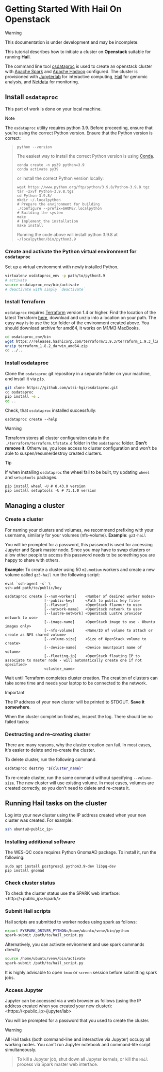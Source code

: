 # Getting Started With Hail On Openstack

> [!WARNING]
> This documentation is under development and may be incomplete.

This tutorial describes how to initiate a cluster on **Openstack** suitable for running **Hail**. 

The command line tool [osdataproc](https://github.com/wtsi-hgi/osdataproc/) is used to create an openstack cluster with [Apache Spark](https://spark.apache.org/)  and [Apache Hadoop](https://hadoop.apache.org/) configured. The cluster is provisioned with [Jupyterlab](https://jupyter.org/) for interactive computing, [Hail](https://hail.is/) for genomic analysis, and [Netdata](https://www.netdata.cloud/) for monitoring. 
## Install `osdataproc`
This part of work is done on your local machine.

> [!NOTE]
The `osdataproc` utility requires python 3.9. Before proceeding, ensure that you're using the correct Python version. Ensure that the Python version is correct:
>```shell
>python --version
>```
>
>The easiest way to install the correct Python version is using [Conda](https://docs.conda.io/en/latest/).
>```shell
>conda create -n py39 python=3.9
>conda activate py39
> ``` 
>or  install the correct Python version locally:
>``` shell
>wget https://www.python.org/ftp/python/3.9.8/Python-3.9.8.tgz
>tar -zxvf Python-3.9.8.tgz
>cd Python-3.9.8/
>mkdir ~/.localpython
># Prepare the environment for building
>./configure --prefix=$HOME/.localpython
># Building the system
> make
> # Implement the installation
>make install
>```
>Running the code above will install python 3.9.8 at `~/localpython/bin/python3.9`

### Create and activate the Python virtual environment for `osdataproc`

Set up a virtual environment with newly installed Python.
```bash
virtualenv osdataproc_env -p path/to/python3.9
# activate
source osdataproc_env/bin/activate
# deactivate with simply `deactivate`
```

### Install Terraform

`osdataproc` requires [Terraform](https://www.terraform.io/) version 1.4 or higher. Find the location of the latest Terraform [here](https://developer.hashicorp.com/terraform/downloads?product_intent=terraform), download and unzip into a location on your path. The easy way is to use the `bin` folder of the environment created above. You should download archive for amd64, it works on M1/M3 MacBooks.

```bash
cd osdataproc_env/bin
wget https://releases.hashicorp.com/terraform/1.9.3/terraform_1.9.3_linux_386.zip
unzip terraform_1.8.2_darwin_amd64.zip
cd ../..
```

### Install osdataproc

Clone the `osdataproc` git repository in a separate folder on your machine, and install it via `pip`.

```bash 
git clone https://github.com/wtsi-hgi/osdataproc.git
cd osdataproc
pip install -e .
cd ..
```

Check, that `osdataproc` installed successfully:
```shell
osdataproc create --help
```

> [!WARNING]
Terraform stores all cluster configuration data in the  `./terraform/terraform.tfstate.d` folder in the `osdataproc` folder. **Don't remove it**. Otherwise, you lose access to cluster configuration and won't be able to suspen/resume/destroy created clusters.

>[!TIP]
>If when installing `osdataproc` the wheel fail to be built, try updating `wheel` and `setuptools` packages.
>``` shell
>pip install wheel -U # 0.43.0 version
>pip install setuptools -U # 71.1.0 version
>```

## Managing a cluster
### Create a cluster

For naming your clusters and volumes, we recommend prefixing with your username, similarly for your volumes (nfs-volume).
**Example:** `gz3-hail`

You will be prompted for a password, this password is used for accessing Jupyter and Spark master node. Since you may have to swap clusters or allow other people to access this password needs to be something you are happy to share with others.

**Example**: To create a cluster using 50 `m2.medium` workers 
and create a new volume called `gz3-hail` run the following script:

```shell
eval `ssh-agent -s` \
ssh-add path/to/public/key

osdataproc create [--num-workers]    <Number of desired worker nodes>
                  [--public-key]     <Path to public key file>
                  [--flavour]        <OpenStack flavour to use>
                  [--network-name]   <OpenStack network to use>
                  [--lustre-network] <OpenStack Lustre provider network to use>
                  [--image-name]     <OpenStack image to use - Ubuntu images only>
                  [--nfs-volume]     <Name/ID of volume to attach or create as NFS shared volume>
                  [--volume-size]    <Size of OpenStack volume to create>
                  [--device-name]    <Device mountpoint name of volume>
                  [--floating-ip]    <OpenStack floating IP to associate to master node - will automatically create one if not specified>
                  <cluster_name>
```

Wait until Terraform completes cluster creation. The creation of clusters can take some time and needs your laptop to be connected to the network.

>[!IMPORTANT]
>The IP address of your new cluster will be printed to STDOUT. **Save it somewhere**.

When the cluster completion finishes, inspect the log. There should be no failed tasks:
### Destructing and re-creating cluster
There are many reasons, why the cluster creation can fail. 
In most cases, it's easier to delete and re-create the cluster.

To delete cluster, run the following command:
```bash
osdataproc destroy "${cluster_name}"
```

To re-create cluster, run the same command without specifying `--volume-size`. The new cluster will use existing volume. In most cases, volumes are created correctly, so you don't need to delete and re-create it.
## Running Hail tasks on the cluster

Log into your new cluster using the IP address created when your new cluster was created. For example:

```bash
ssh ubuntu@<public_ip>
```

### Installing additional software

The WES-QC code requires Python GnomaAD package. To install it, run the following:

```shell
sudo apt install postgresql python3.9-dev libpq-dev
pip install gnomad
```

### Check cluster status
To check the cluster status use the SPARK web interface:
<http://<public_ip>/spark/>

### Submit Hail scripts

Hail scripts are submitted to worker nodes using spark as follows:

```bash
export PYSPARK_DRIVER_PYTHON=/home/ubuntu/venv/bin/python 
spark-submit /path/to/hail_script.py
```

Alternatively, you can activate environment and use spark commands directly

```bash
source /home/ubuntu/venv/bin/activate
spark-submit /path/to/hail_script.py
```

It is highly advisable to open `tmux` or `screen` session before submitting spark jobs.

### Access Jupyter

Jupyter can be accessed via a web browser as follows (using the IP address created when you created your new cluster):
<https://<public_ip>/jupyter/lab>

You will be prompted for a password that you used to create the cluster.

>[!WARNING]
All Hail tasks (both command-line and interactive via Jupyter) occupy all working nodes. You can't run Jupyter notebook and command-lite script simultaneously. 
>
>To kill a Jupyter job, shut down all Jupyter kernels, or kill the `Hail` process via Spark master web interface.

<!--### Workaround netdata log issue
Often the netdata access logs grow too fast. To avoid running out of free space, we suggest changing logrotate settings.

First, change the logrotate schedule:
```shell
sudo ln -s /etc/cron.daily/logrotate /etc/cron.hourly/logrotate
```

Then, add the following lines to the `/etc/logrotate.d/netdata` file:
```
/var/log/netdata/*.log {
        maxsize 1G
        hourly
        rotate 1
        ...
}
```

Finally, run Logrotate manually to ensure that it works without errors
```shell
sudo logrotate /etc/logrotate.d/netdata
```

## Troubleshooting

### Cleaning up Netdata logs

In case if you cluster reports `No space left on the device`
the most probable source of this issue is netdata logs. 
To inspect it, go to the netdata folder, and check the log files size:
```shell
cd /var/log/netdata
ls -lh
```

If the size of netdata logs is too big, remove it:
```shell
sudo rm -rf *.log.*
```

### Resetting HDFS safe mode

In case of an issue with the free space on the device (both caused by local FS overflow or by Lustre quota)
the HDFS will switch in the safe mode. The Hail processing will throw the error message:
`Caused by: org.apache.hadoop.ipc.RemoteException(org.apache.hadoop.hdfs.server.namenode.SafeModeException): 
Cannot create directory /shared/spark-logs. Name node is in safe mode.
`

To continue working with Hail, you need to manually move it bach to operational mode. To do it:
1. Deal with the absence of free space (clean up logs, temporary folders, unused matrixtables, etc.). 
2. Turn HDFS bach to the operational mode:

```shell
hdfs dfsadmin -safemode leave
```

### Manual cluster cleanup
In the case of cluster creation/destruction failure (for example, due to connection loss),
`osdataproc` may not be able to clean up all cluster resources. 

To manually clean up all requested resources via Theta, do the following, do the following:

>[!WARNING]
Working under the project user, you can delete resources belonging to other project members.
>
>Please, be cautious and double-check every step.

1. Log in to [Theta](https://theta.internal.sanger.ac.uk/project/)
2. Choose the project under `Projects`
3. Clean up instances
   1. Navigate to `instances`
   2. Set the filter by the instance name and find all instances from your cluster
   3. **Double check, that you selected only instances belonging to your cluster**
   4. Remove instances
4. Clean up Lustre network ports
   1. Navigate to `Networks`
   2. Choose the secure Lustre network
   3. Go to the `Ports` tab
   4. Set the filter and find all ports from your cluster
   5. **Double check, that you selected only ports belonging to your cluster**
   6. Remove ports
5. Clean up Cloudforms network
   1. Navigate to `Networks`
   2. Choose the Cloudforms network
   3. Remove ports the same way as yu did in point 4
6. Remove cluster security groups:
   1. Navigate to `Security groups`
   2. Set the filter two security groups created for the cluster.
   3. Remove security groups -->